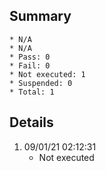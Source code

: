 ## Summary
	* N/A
	* N/A
	* Pass: 0
	* Fail: 0
	* Not executed: 1
	* Suspended: 0
	* Total: 1
## Details
1. 09/01/21 02:12:31
	* Not executed
